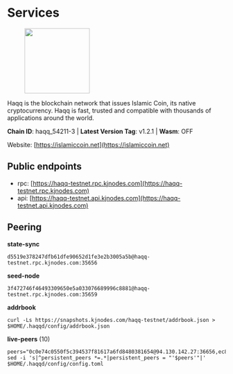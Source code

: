 # Services

<figure><img src="https://raw.githubusercontent.com/kj89/testnet_manuals/main/pingpub/logos/haqq.png" width="150" alt=""><figcaption></figcaption></figure>

Haqq is the blockchain network that issues Islamic Coin,  its native cryptocurrency. Haqq is fast, trusted and  compatible with thousands of applications around the world.

**Chain ID**: haqq_54211-3 | **Latest Version Tag**: v1.2.1 | **Wasm**: OFF

Website: [https://islamiccoin.net](https://islamiccoin.net)


## Public endpoints

* rpc: [https://haqq-testnet.rpc.kjnodes.com](https://haqq-testnet.rpc.kjnodes.com)
* api: [https://haqq-testnet.api.kjnodes.com](https://haqq-testnet.api.kjnodes.com)

## Peering

**state-sync**

```
d5519e378247dfb61dfe90652d1fe3e2b3005a5b@haqq-testnet.rpc.kjnodes.com:35656
```

**seed-node**

```
3f472746f46493309650e5a033076689996c8881@haqq-testnet.rpc.kjnodes.com:35659
```

**addrbook**
```
curl -Ls https://snapshots.kjnodes.com/haqq-testnet/addrbook.json > $HOME/.haqqd/config/addrbook.json
```

**live-peers** (10)
```
peers="0c0e74c0550f5c394537f81617a6fd8480381654@94.130.142.27:36656,ec8a285e36888bd3134266b8ba668b48c327e6bf@142.132.202.50:36656,3dec6d1f84e989d97379f7acaa3036e9ad5e2652@83.171.248.175:26656,d5519e378247dfb61dfe90652d1fe3e2b3005a5b@65.109.68.190:35656,f2a9fa9880d31a89354250d42dd7cae5364461c7@178.20.42.155:26656,2d13d679b64e1a574904a140f72815644ec71131@65.21.133.125:30656,4034efbff7c82e1a2d3908fefd2512552dea63f5@65.109.38.208:26651,534404f68807e4f79ce91d7c5f85c7a974ec2960@185.252.235.250:26656,afe8c5af90e2eef4a98bc998366e2e780a927599@65.108.126.46:34656,b9d04ade732a3bb91b91e279c36c6f2c12d522d3@109.107.187.78:26656"
sed -i 's|^persistent_peers *=.*|persistent_peers = "'$peers'"|' $HOME/.haqqd/config/config.toml
```

